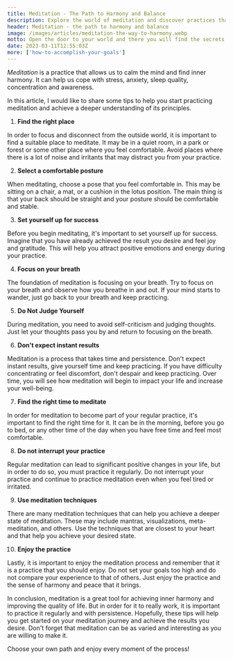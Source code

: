 ```yaml
---
title: Meditation - The Path to Harmony and Balance
description: Explore the world of meditation and discover practices that will help you achieve harmony and balance. Discover how meditation can improve your physical and emotional well being and learn how to control your thoughts and manage your attention
header: Meditation - the path to harmony and balance
image: /images/articles/meditation-the-way-to-harmony.webp
motto: Open the door to your world and there you will find the secrets of meditation-the key to harmony and balance that will transform your life
date: 2023-03-11T12:55:03Z
more: ['how-to-accomplish-your-goals']
---
```

_Meditation_ is a practice that allows us to calm the mind and find inner harmony. It can help us cope with stress, anxiety, sleep quality, concentration and awareness.

In this article, I would like to share some tips to help you start practicing meditation and achieve a deeper understanding of its principles.

1. **Find the right place**

In order to focus and disconnect from the outside world, it is important to find a suitable place to meditate. It may be in a quiet room, in a park or forest or some other place where you feel comfortable. Avoid places where there is a lot of noise and irritants that may distract you from your practice.

2. **Select a comfortable posture**

When meditating, choose a pose that you feel comfortable in. This may be sitting on a chair, a mat, or a cushion in the lotus position. The main thing is that your back should be straight and your posture should be comfortable and stable.

3. **Set yourself up for success**

Before you begin meditating, it's important to set yourself up for success. Imagine that you have already achieved the result you desire and feel joy and gratitude. This will help you attract positive emotions and energy during your practice.

4. **Focus on your breath**

The foundation of meditation is focusing on your breath. Try to focus on your breath and observe how you breathe in and out. If your mind starts to wander, just go back to your breath and keep practicing.

5. **Do Not Judge Yourself**

During meditation, you need to avoid self-criticism and judging thoughts. Just let your thoughts pass you by and return to focusing on the breath.

6. **Don't expect instant results**

Meditation is a process that takes time and persistence. Don't expect instant results, give yourself time and keep practicing. If you have difficulty concentrating or feel discomfort, don't despair and keep practicing. Over time, you will see how meditation will begin to impact your life and increase your well-being.

7. **Find the right time to meditate**

In order for meditation to become part of your regular practice, it's important to find the right time for it. It can be in the morning, before you go to bed, or any other time of the day when you have free time and feel most comfortable.

8. **Do not interrupt your practice**

Regular meditation can lead to significant positive changes in your life, but in order to do so, you must practice it regularly. Do not interrupt your practice and continue to practice meditation even when you feel tired or irritated.

9. **Use meditation techniques**

There are many meditation techniques that can help you achieve a deeper state of meditation. These may include mantras, visualizations, meta-meditation, and others. Use the techniques that are closest to your heart and that help you achieve your desired state.

10. **Enjoy the practice**

Lastly, it is important to enjoy the meditation process and remember that it is a practice that you should enjoy. Do not set your goals too high and do not compare your experience to that of others. Just enjoy the practice and the sense of harmony and peace that it brings.

  
In conclusion, meditation is a great tool for achieving inner harmony and improving the quality of life. But in order for it to really work, it is important to practice it regularly and with persistence. Hopefully, these tips will help you get started on your meditation journey and achieve the results you desire. Don't forget that meditation can be as varied and interesting as you are willing to make it.

  
Choose your own path and enjoy every moment of the process!
